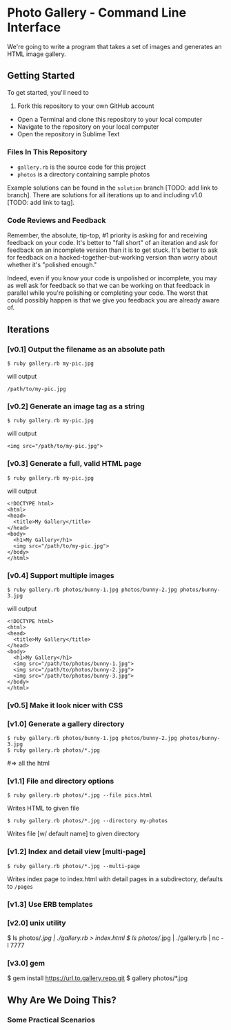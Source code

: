 # Photo Gallery - Command Line Interface

We're going to write a program that takes a set of images and generates an HTML image gallery.

## Getting Started

To get started, you'll need to

1. Fork this repository to your own GitHub account
- Open a Terminal and clone this repository to your local computer
- Navigate to the repository on your local computer
- Open the repository in Sublime Text

### Files In This Repository

- `gallery.rb` is the source code for this project
- `photos` is a directory containing sample photos

Example solutions can be found in the `solution` branch [TODO: add link to branch]. There are solutions for all iterations up to and including v1.0 [TODO: add link to tag].

### Code Reviews and Feedback

Remember, the absolute, tip-top, #1 priority is asking for and receiving feedback on your code. It's better to "fall short" of an iteration and ask for feedback on an incomplete version than it is to get stuck. It's better to ask for feedback on a hacked-together-but-working version than worry about whether it's "polished enough."

Indeed, even if you know your code is unpolished or incomplete, you may as well ask for feedback so that we can be working on that feedback in parallel while you're polishing or completing your code. The worst that could possibly happen is that we give you feedback you are already aware of.

## Iterations

### [v0.1] Output the filename as an absolute path
```shell
$ ruby gallery.rb my-pic.jpg
```

will output

```
/path/to/my-pic.jpg
```

### [v0.2] Generate an image tag as a string
```shell
$ ruby gallery.rb my-pic.jpg
```

will output

```
<img src="/path/to/my-pic.jpg">
```

### [v0.3] Generate a full, valid HTML page
```shell
$ ruby gallery.rb my-pic.jpg
```

will output

```
<!DOCTYPE html>
<html>
<head>
  <title>My Gallery</title>
</head>
<body>
  <h1>My Gallery</h1>
  <img src="/path/to/my-pic.jpg">
</body>
</html>
```

### [v0.4] Support multiple images
```shell
$ ruby gallery.rb photos/bunny-1.jpg photos/bunny-2.jpg photos/bunny-3.jpg
```

will output

```
<!DOCTYPE html>
<html>
<head>
  <title>My Gallery</title>
</head>
<body>
  <h1>My Gallery</h1>
  <img src="/path/to/photos/bunny-1.jpg">
  <img src="/path/to/photos/bunny-2.jpg">
  <img src="/path/to/photos/bunny-3.jpg">
</body>
</html>
```

### [v0.5] Make it look nicer with CSS

### [v1.0] Generate a gallery directory
```shell
$ ruby gallery.rb photos/bunny-1.jpg photos/bunny-2.jpg photos/bunny-3.jpg
$ ruby gallery.rb photos/*.jpg
```
 #=> all the html

### [v1.1] File and directory options
```shell
$ ruby gallery.rb photos/*.jpg --file pics.html
```
Writes HTML to given file

```shell
$ ruby gallery.rb photos/*.jpg --directory my-photos
```
Writes file [w/ default name] to given directory

### [v1.2] Index and detail view [multi-page]
```shell
$ ruby gallery.rb photos/*.jpg --multi-page
```
Writes index page to index.html with detail pages in a subdirectory, defaults to `/pages`

### [v1.3] Use ERB templates


### [v2.0] unix utility
 $ ls photos/*.jpg | ./gallery.rb > index.html
 $ ls photos/*.jpg | ./gallery.rb | nc -l 7777

### [v3.0] gem
 $ gem install https://url.to.gallery.repo.git
 $ gallery photos/*.jpg

## Why Are We Doing This?

### Some Practical Scenarios
